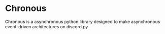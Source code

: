 # Chronous
Chronous is a asynchronous python library designed to make asynchronous event-driven architectures on discord.py

